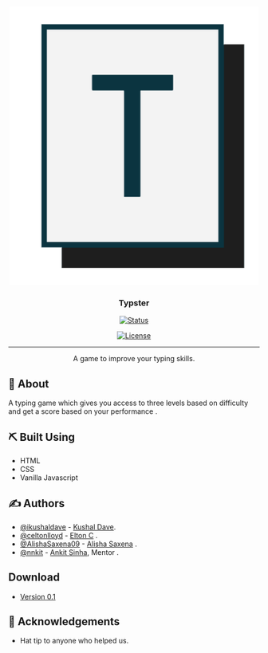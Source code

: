 <p align="center">
  <a href="" rel="noopener">
 <img width=500px height=auto src="typster-icon.png" alt="Project logo"></a>
</p>

<h3 align="center">Typster</h3>

<div align="center">

[![Status](https://img.shields.io/badge/status-active-success.svg)](https://chrome.google.com/webstore/detail/typster/ffigeilhpmjmppkbfmfedggomhblkjam)

[![License](https://img.shields.io/badge/license-MIT-blue.svg)](/LICENSE)

</div>

---

<p align="center"> A game to improve your typing skills.
    <br> 
</p>



## 🧐 About <a name = "about"></a>

A typing game which gives you access to three levels based on difficulty and get a score based on your performance .










## ⛏️ Built Using <a name = "built_using"></a>

- HTML
- CSS
- Vanilla Javascript

## ✍️ Authors <a name = "authors"></a>

- [@ikushaldave](https://github.com/ikushaldave) - [Kushal Dave](). 
- [@celtonlloyd](https://github.com/celtonlloyd) -  [Elton C]() .
- [@AlishaSaxena09](https://github.com/AlishaSaxena09) - [Alisha Saxena]() .
- [@nnkit](https://github.com/nnnkit) - [Ankit Sinha](), Mentor .

## Download <a name = "Download"></a>

-  [Version 0.1](https://chrome.google.com/webstore/detail/typster/ffigeilhpmjmppkbfmfedggomhblkjam)



## 🎉 Acknowledgements <a name = "acknowledgement"></a>

- Hat tip to anyone who helped us.
